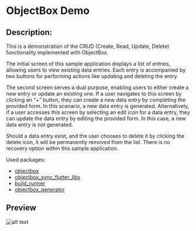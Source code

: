 # ObjectBox Demo

## Description:
This is a demonstration of the CRUD (Create, Read, Update, Delete) functionality implemented with ObjectBox.

The initial screen of this sample application displays a list of entries, allowing users to view existing data entries. Each entry is accompanied by two buttons for performing actions like updating and deleting the entry.

The second screen serves a dual purpose, enabling users to either create a new entry or update an existing one. If a user navigates to this screen by clicking an “+” button, they can create a new data entry by completing the provided form. In this scenario, a new data entry is generated. Alternatively, if a user accesses this screen by selecting an edit icon for a data entry, they can update the data entry by editing the provided form. In this case, a new data entry is not generated.

Should a data entry exist, and the user chooses to delete it by clicking the delete icon, it will be permanently removed from the list. There is no recovery option within this sample application.

Used packages: 
  - [objectbox](https://pub.dev/packages/objectbox)
  - [objectbox_sync_flutter_libs](https://pub.dev/packages/objectbox_sync_flutter_libs)
  - [build_runner](https://pub.dev/packages/build_runner)
  - [objectbox_generator](https://pub.dev/packages/objectbox_generator)

## Preview
![alt text](https://i.postimg.cc/kD3wfhR3/imgonline-com-ua-twotoone-Q5-ASov8sqv-QD.png "img")
